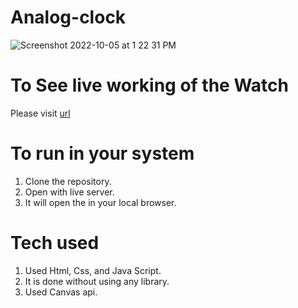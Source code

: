 # Analog-clock
![Screenshot 2022-10-05 at 1 22 31 PM](https://user-images.githubusercontent.com/42892895/194008972-bb04d069-6d39-4742-b7ec-acba45bc706e.png)

# To See live working of the Watch
Please visit [url](https://rajivrtk11.github.io/Analog-clock/)

# To run in your system
1. Clone the repository.
2. Open with live server.
3. It will open the in your local browser.

# Tech used
1. Used Html, Css, and Java Script.
2. It is done without using any library.
3. Used Canvas api.
